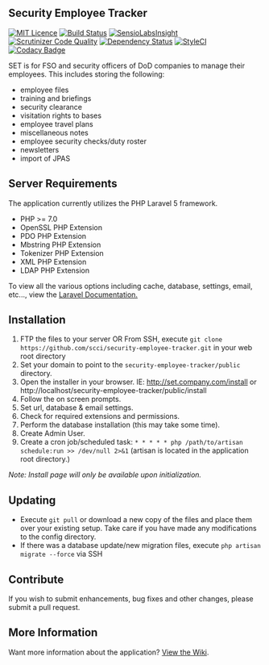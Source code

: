 ## Security Employee Tracker

[![MIT Licence](https://badges.frapsoft.com/os/mit/mit.svg?v=103)](https://opensource.org/licenses/mit-license.php)   [![Build Status](https://travis-ci.org/scci/security-employee-tracker.svg?branch=master)](https://travis-ci.org/scci/security-employee-tracker) [![SensioLabsInsight](https://insight.sensiolabs.com/projects/7a8de56d-c4d4-492f-8ea3-d7f8a2441bad/mini.png)](https://insight.sensiolabs.com/projects/7a8de56d-c4d4-492f-8ea3-d7f8a2441bad) [![Scrutinizer Code Quality](https://scrutinizer-ci.com/g/scci/security-employee-tracker/badges/quality-score.png?b=master)](https://scrutinizer-ci.com/g/scci/security-employee-tracker/?branch=master) [![Dependency Status](https://www.versioneye.com/user/projects/58123c993130eb0043c41242/badge.svg?style=flat-square)](https://www.versioneye.com/user/projects/58123c993130eb0043c41242) [![StyleCI](https://styleci.io/repos/72014517/shield?branch=master)](https://styleci.io/repos/72014517) [![Codacy Badge](https://api.codacy.com/project/badge/Grade/76d3e8f21265482aabfb875fb2de6317)](https://www.codacy.com/app/SCCI/security-employee-tracker?utm_source=github.com&amp;utm_medium=referral&amp;utm_content=scci/security-employee-tracker&amp;utm_campaign=Badge_Grade)

SET is for FSO and security officers of DoD companies to manage their employees. This includes storing the following:
- employee files
- training and briefings
- security clearance
- visitation rights to bases
- employee travel plans
- miscellaneous notes
- employee security checks/duty roster
- newsletters
- import of JPAS

## Server Requirements

The application currently utilizes the PHP Laravel 5 framework.

- PHP >= 7.0
- OpenSSL PHP Extension
- PDO PHP Extension
- Mbstring PHP Extension
- Tokenizer PHP Extension
- XML PHP Extension
- LDAP PHP Extension

To view all the various options including cache, database, settings, email, etc..., view the [Laravel Documentation.](https://laravel.com/docs/master)

## Installation

1. FTP the files to your server OR From SSH, execute `git clone https://github.com/scci/security-employee-tracker.git` in your web root directory
2. Set your domain to point to the `security-employee-tracker/public` directory.
3. Open the installer in your browser. IE: http://set.company.com/install or http://localhost/security-employee-tracker/public/install
  1. Follow the on screen prompts. 
  2. Set url, database & email settings.
  3. Check for required extensions and permissions.
  4. Perform the database installation (this may take some time).
  5. Create Admin User.
4. Create a cron job/scheduled task: `* * * * * php /path/to/artisan schedule:run >> /dev/null 2>&1` (artisan is located in the application root directory.)

_Note: Install page will only be available upon initialization._

## Updating

* Execute `git pull` or download a new copy of the files and place them over your existing setup. Take care if you have made any modifications to the config directory.
* If there was a database update/new migration files, execute `php artisan migrate --force` via SSH

## Contribute

If you wish to submit enhancements, bug fixes and other changes, please submit a pull request.

## More Information

Want more information about the application? [View the Wiki](https://github.com/scci/security-employee-tracker/wiki/FAQs).
